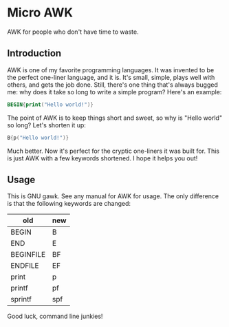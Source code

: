 # Micro AWK

AWK for people who don't have time to waste.

## Introduction

AWK is one of my favorite programming languages. It was invented
to be the perfect one-liner language, and it is. It's small, simple,
plays well with others, and gets the job done. Still, there's one
thing that's always bugged me: why does it take so long to write a simple
program? Here's an example:

```awk
BEGIN{print("Hello world!")}
```

The point of AWK is to keep things short and sweet, so why is
"Hello world" so long? Let's shorten it up:

```awk
B{p("Hello world!")}
```

Much better. Now it's perfect for the cryptic one-liners it was built for.
This is just AWK with a few keywords shortened. I hope it helps you out!

## Usage

This is GNU gawk. See any manual for AWK for usage. The only difference is that the following keywords are changed:

old | new
--- | ---
BEGIN | B
END | E
BEGINFILE | BF
ENDFILE | EF
print | p
printf | pf
sprintf | spf

Good luck, command line junkies!
